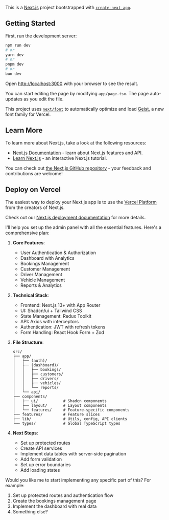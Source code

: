 This is a [Next.js](https://nextjs.org) project bootstrapped with [`create-next-app`](https://nextjs.org/docs/app/api-reference/cli/create-next-app).

## Getting Started

First, run the development server:

```bash
npm run dev
# or
yarn dev
# or
pnpm dev
# or
bun dev
```

Open [http://localhost:3000](http://localhost:3000) with your browser to see the result.

You can start editing the page by modifying `app/page.tsx`. The page auto-updates as you edit the file.

This project uses [`next/font`](https://nextjs.org/docs/app/building-your-application/optimizing/fonts) to automatically optimize and load [Geist](https://vercel.com/font), a new font family for Vercel.

## Learn More

To learn more about Next.js, take a look at the following resources:

- [Next.js Documentation](https://nextjs.org/docs) - learn about Next.js features and API.
- [Learn Next.js](https://nextjs.org/learn) - an interactive Next.js tutorial.

You can check out [the Next.js GitHub repository](https://github.com/vercel/next.js) - your feedback and contributions are welcome!

## Deploy on Vercel

The easiest way to deploy your Next.js app is to use the [Vercel Platform](https://vercel.com/new?utm_medium=default-template&filter=next.js&utm_source=create-next-app&utm_campaign=create-next-app-readme) from the creators of Next.js.

Check out our [Next.js deployment documentation](https://nextjs.org/docs/app/building-your-application/deploying) for more details.

I'll help you set up the admin panel with all the essential features. Here's a comprehensive plan:

1. **Core Features**:
   - User Authentication & Authorization
   - Dashboard with Analytics
   - Bookings Management
   - Customer Management
   - Driver Management
   - Vehicle Management
   - Reports & Analytics

2. **Technical Stack**:
   - Frontend: Next.js 13+ with App Router
   - UI: Shadcn/ui + Tailwind CSS
   - State Management: Redux Toolkit
   - API: Axios with interceptors
   - Authentication: JWT with refresh tokens
   - Form Handling: React Hook Form + Zod

3. **File Structure**:

   ```
   src/
   ├── app/
   │   ├── (auth)/
   │   ├── (dashboard)/
   │   │   ├── bookings/
   │   │   ├── customers/
   │   │   ├── drivers/
   │   │   ├── vehicles/
   │   │   └── reports/
   │   └── api/
   ├── components/
   │   ├── ui/           # Shadcn components
   │   ├── layout/       # Layout components
   │   └── features/     # Feature-specific components
   ├── features/         # Feature slices
   ├── lib/              # Utils, config, API clients
   └── types/            # Global TypeScript types
   ```

4. **Next Steps**:
   - Set up protected routes
   - Create API services
   - Implement data tables with server-side pagination
   - Add form validation
   - Set up error boundaries
   - Add loading states

Would you like me to start implementing any specific part of this? For example:

1. Set up protected routes and authentication flow
2. Create the bookings management page
3. Implement the dashboard with real data
4. Something else?
